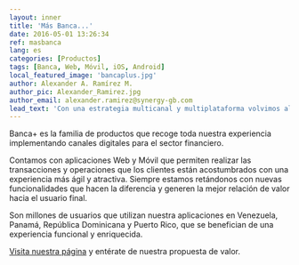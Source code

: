 ```yaml
---
layout: inner
title: 'Más Banca...'
date: 2016-05-01 13:26:34
ref: masbanca
lang: es
categories: [Productos]
tags: [Banca, Web, Móvil, iOS, Android]
local_featured_image: 'bancaplus.jpg'
author: Alexander A. Ramírez M.
author_pic: Alexander_Ramirez.jpg
author_email: alexander.ramirez@synergy-gb.com
lead_text: 'Con una estrategia multicanal y multiplataforma volvimos al lienzo y rediseñamos y desarrollamos nuestra familia de productos Banca+. Es Internet Banking, es Banca Móvil, es multiplataforma. Es el resultado de nuestra experiencia acompañando a nuestros clientes a relanzar los canales digitales.'
---
```


Banca+ es la familia de productos que recoge toda nuestra experiencia implementando canales digitales para el sector financiero.

Contamos con aplicaciones Web y Móvil que permiten realizar las transacciones y operaciones que los clientes están acostumbrados con una experiencia más ágil y atractiva. Siempre estamos retándonos con nuevas funcionalidades que hacen la diferencia y generen la mejor relación de valor hacia el usuario final.

Son millones de usuarios que utilizan nuestra aplicaciones en Venezuela, Panamá, República Dominicana y Puerto Rico, que se benefician de una experiencia funcional y enriquecida. 

[Visita nuestra página](http://synergy-gb.com) y entérate de nuestra propuesta de valor.